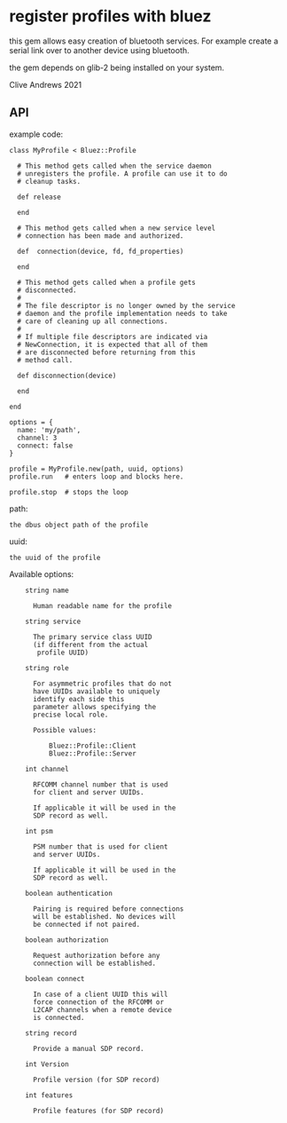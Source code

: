 # register profiles with bluez

this gem allows easy creation of bluetooth services.
For example create a serial link over to another device using bluetooth.

the gem depends on glib-2 being installed on your system.

Clive Andrews 2021


## API

example code:

    class MyProfile < Bluez::Profile

      # This method gets called when the service daemon
      # unregisters the profile. A profile can use it to do
      # cleanup tasks.

      def release

      end

      # This method gets called when a new service level
      # connection has been made and authorized.

      def  connection(device, fd, fd_properties)

      end

      # This method gets called when a profile gets
      # disconnected.
      #
      # The file descriptor is no longer owned by the service
      # daemon and the profile implementation needs to take
      # care of cleaning up all connections.
      #
      # If multiple file descriptors are indicated via
      # NewConnection, it is expected that all of them
      # are disconnected before returning from this
      # method call.

      def disconnection(device)

      end

    end

    options = {
      name: 'my/path',
      channel: 3
      connect: false
    }

    profile = MyProfile.new(path, uuid, options)
    profile.run   # enters loop and blocks here.

    profile.stop  # stops the loop


path:

    the dbus object path of the profile


uuid:

    the uuid of the profile


Available options:

        string name

          Human readable name for the profile

        string service

          The primary service class UUID
          (if different from the actual
           profile UUID)

        string role

          For asymmetric profiles that do not
          have UUIDs available to uniquely
          identify each side this
          parameter allows specifying the
          precise local role.

          Possible values:

              Bluez::Profile::Client
              Bluez::Profile::Server

        int channel

          RFCOMM channel number that is used
          for client and server UUIDs.

          If applicable it will be used in the
          SDP record as well.

        int psm

          PSM number that is used for client
          and server UUIDs.

          If applicable it will be used in the
          SDP record as well.

        boolean authentication

          Pairing is required before connections
          will be established. No devices will
          be connected if not paired.

        boolean authorization

          Request authorization before any
          connection will be established.

        boolean connect

          In case of a client UUID this will
          force connection of the RFCOMM or
          L2CAP channels when a remote device
          is connected.

        string record

          Provide a manual SDP record.

        int Version

          Profile version (for SDP record)

        int features

          Profile features (for SDP record)
